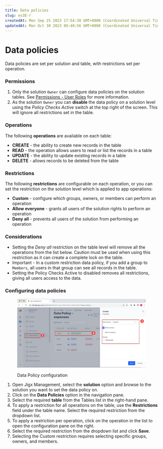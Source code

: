 ```yaml
---
title: Data policies
slug: es3E-r
createdAt: Mon Sep 25 2023 17:54:30 GMT+0000 (Coordinated Universal Time)
updatedAt: Mon Oct 30 2023 09:48:56 GMT+0000 (Coordinated Universal Time)
---
```


# Data policies

Data policies are set per solution and table, with restrictions set per operation.

### Permissions

1. Only the solution `Owner` can configure data policies on the solution tables. See [Permissions - User Roles](<../../../Administration/Permissions - User Roles.md>) for more information.
2. As the solution `Owner` you can **disable** the data policy on a solution level using the _Policy Checks Active_ switch at the top right of the screen. This will ignore all restrictions set in the table.

### Operations

The following **operations** are available on each table:

* **CREATE** - the ability to create new records in the table
* **READ** - the operation allows users to read or list the records in a table
* **UPDATE** - the ability to update existing records in a table
* **DELETE** - allows records to be deleted from the table

### Restrictions

The following **restrictions** are configurable on each operation, or you can set the restriction on the solution level which is applied to app operations:

* **Custom** - configure which groups, owners, or members can perform an operation
* **Allow everyone** - grants all users of the solution rights to perform an operation
* **Deny all** - prevents all users of the solution from performing an operation

### Considerations

* Setting the _Deny all_ restriction on the table level will remove all the operations from the list below. Caution must be used when using this restriction as it can create a complete lock on the table.
* Important - In a custom restriction data policy, if you add a group to `Members`, all users in that group can see all records in the table.
* Setting the Policy Checks Active to disabled removes all restrictions, giving all users access to the data.

### Configuring data policies

<figure><img src="../../../.gitbook/assets/RLS-DataPolicyConfig.png" alt="Data Policy configuration"><figcaption><p>Data Policy configuration</p></figcaption></figure>

1. Open Jigx Management, select the **solution** option and browse to the solution you want to set the data policy on.
2. Click on the **Data Policies** option in the navigation pane.
3. Select the required **table** from the Tables list in the right-hand pane.
4. To apply a restriction for all operations on the table, use the **Restrictions** field under the table name. Select the required restriction from the dropdown list.
5. To apply a restriction per operation, click on the operation in the list to open the configuration pane on the right.
6. Select the required restriction from the dropdown list and click **Save**.
7. Selecting the Custom restriction requires selecting specific groups, owners, and members.
